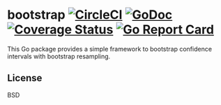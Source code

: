 bootstrap [![CircleCI](https://circleci.com/gh/Preetam/bootstrap.svg?style=svg&circle-token=4576e7c0a180f5c7cbc4fbc3f3886f7dc66117d4)](https://circleci.com/gh/Preetam/bootstrap) [![GoDoc](https://godoc.org/github.com/Preetam/bootstrap?status.svg)](https://godoc.org/github.com/Preetam/bootstrap) [![Coverage Status](https://coveralls.io/repos/github/Preetam/bootstrap/badge.svg?branch=master)](https://coveralls.io/github/Preetam/bootstrap?branch=master) [![Go Report Card](https://goreportcard.com/badge/github.com/Preetam/bootstrap)](https://goreportcard.com/report/github.com/Preetam/bootstrap)
===
This Go package provides a simple framework to bootstrap confidence intervals with bootstrap resampling.

License
---
BSD
